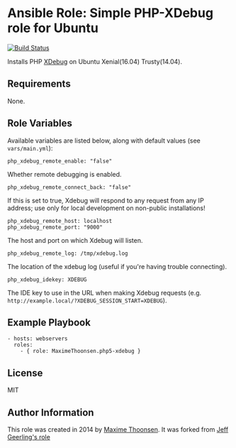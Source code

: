 # Ansible Role: Simple PHP-XDebug role for Ubuntu

[![Build Status](https://travis-ci.org/MaximeThoonsen/ansible-role-php-xdebug.svg?branch=master)](https://travis-ci.org/MaximeThoonsen/ansible-role-php-xdebug)

Installs PHP [XDebug](http://xdebug.org/) on Ubuntu Xenial(16.04) Trusty(14.04).

## Requirements

None.

## Role Variables

Available variables are listed below, along with default values (see `vars/main.yml`):

    php_xdebug_remote_enable: "false"

Whether remote debugging is enabled.

    php_xdebug_remote_connect_back: "false"

If this is set to true, Xdebug will respond to any request from any IP address; use only for local development on non-public installations!

    php_xdebug_remote_host: localhost
    php_xdebug_remote_port: "9000"

The host and port on which Xdebug will listen.

    php_xdebug_remote_log: /tmp/xdebug.log

The location of the xdebug log (useful if you're having trouble connecting).

    php_xdebug_idekey: XDEBUG

The IDE key to use in the URL when making Xdebug requests (e.g. `http://example.local/?XDEBUG_SESSION_START=XDEBUG`).

## Example Playbook

    - hosts: webservers
      roles:
        - { role: MaximeThoonsen.php5-xdebug }

## License

MIT

## Author Information

This role was created in 2014 by [Maxime Thoonsen](https://twitter.com/MaximeThoonsen).
It was forked from [Jeff Geerling's role](https://github.com/geerlingguy/ansible-role-php-xdebug)
